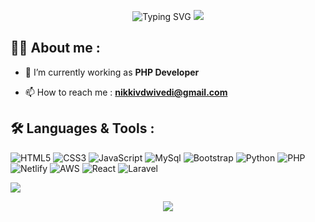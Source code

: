 <p align="center">
  <img src="https://readme-typing-svg.herokuapp.com?font=Fira+Code&size=25&duration=2000&pause=2000&color=F70000&center=true&vCenter=true&width=700&height=50&lines=Hi+👋+from+Nikki!;Full+Stack+Software+Developer+From+India" alt="Typing SVG" />

  <img src="https://user-images.githubusercontent.com/73097560/115834477-dbab4500-a447-11eb-908a-139a6edaec5c.gif">
</p> 

## 👨‍💻 About me :

- 🌱 I’m currently working as **PHP Developer**

- 📫 How to reach me : **nikkivdwivedi@gmail.com**


<!-- 💻  -->
## 🛠️ Languages & Tools :

![HTML5](https://img.shields.io/badge/html5-%23E34F26.svg?style=for-the-badge&logo=html5&logoColor=white)
![CSS3](https://img.shields.io/badge/css3-%231572B6.svg?style=for-the-badge&logo=css3&logoColor=white)
![JavaScript](https://img.shields.io/badge/JavaScript-F7DF1E.svg?logo=javascript&logoColor=black&style=for-the-badge)
![MySql](https://img.shields.io/badge/MySql-00758f?style=for-the-badge&logo=MySql&logoColor=white)
![Bootstrap](https://img.shields.io/badge/Bootstrap-563D7C?style=for-the-badge&logo=bootstrap&logoColor=white)
![Python](https://img.shields.io/badge/Python-%231511B6.svg?style=for-the-badge&logo=Python&logoColor=white)
![PHP](https://img.shields.io/badge/PHP-777BB4.svg?style=for-the-badge&logo=PHP&logoColor=white)
![Netlify](https://img.shields.io/badge/netlify-blue.svg?style=for-the-badge&logo=netlify&logoColor=white)
![AWS](https://img.shields.io/badge/AWS-232F3E?style=for-the-badge&logo=amazon&&logoColor=white)
![React](https://img.shields.io/badge/React-blue.svg?style=for-the-badge&logo=React&logoColor=white)
![Laravel](https://img.shields.io/badge/Laravel-red.svg?style=for-the-badge&logo=Laravel&logoColor=white)



<img src="https://user-images.githubusercontent.com/73097560/115834477-dbab4500-a447-11eb-908a-139a6edaec5c.gif"> 

<p align="center"> <img src="https://readme-typing-svg.demolab.com/?lines=Thank+you+for+visiting!+😊&font=Fira%20Code&center=true&width=700&height=50&weight=600&size=18&duration=2000&pause=2000"> </p>
